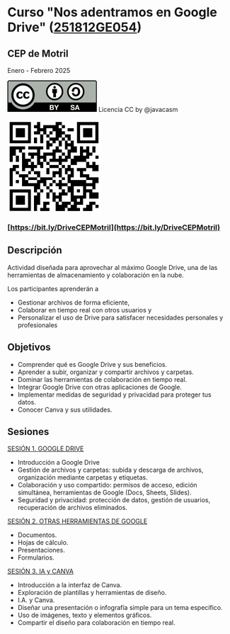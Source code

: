 # Curso **"Nos adentramos en Google Drive"** ([251812GE054](https://www.juntadeandalucia.es/educacion/secretariavirtual/consultaCEP/actividad/251812GE054/))

## CEP de Motril 

Enero - Febrero 2025

![](./images/Licencia_CC_peque.png) Licencia CC by @javacasm

![](./images/qt_curso_drive_motril.png)
### [https://bit.ly/DriveCEPMotril](https://bit.ly/DriveCEPMotril)
## Descripción

Actividad  diseñada para aprovechar al máximo Google Drive, una de las herramientas de almacenamiento y colaboración en la nube. 

Los participantes aprenderán a 
* Gestionar archivos de forma eficiente, 
* Colaborar en tiempo real con otros usuarios y 
* Personalizar el uso de Drive para satisfacer necesidades personales y profesionales

## Objetivos

- Comprender qué es Google Drive y sus beneficios.
- Aprender a subir, organizar y compartir archivos y carpetas.
- Dominar las herramientas de colaboración en tiempo real.
- Integrar Google Drive con otras aplicaciones de Google.    
- Implementar medidas de seguridad y privacidad para proteger tus datos.
- Conocer Canva y sus utilidades.

## Sesiones

[SESIÓN 1. GOOGLE DRIVE](Drive%20-%20Motril/GoogleDrive25/Sesión%201.md)

- Introducción a Google Drive
- Gestión de archivos y carpetas: subida y descarga de archivos, organización mediante carpetas y etiquetas.
- Colaboración y uso compartido: permisos de acceso, edición simultánea, herramientas de Google (Docs, Sheets, Slides).
- Seguridad y privacidad: protección de datos, gestión de usuarios, recuperación de archivos eliminados.

[SESIÓN 2. OTRAS HERRAMIENTAS DE GOOGLE](./Sesión%202.md)

- Documentos.
- Hojas de cálculo.
- Presentaciones.
- Formularios.
  
[SESIÓN 3. IA y CANVA](./Sesión%203.md)

- Introducción a la interfaz de Canva.
- Exploración de plantillas y herramientas de diseño.
- I.A. y Canva.
- Diseñar una presentación o infografía simple para un tema específico.
- Uso de imágenes, texto y elementos gráficos.
- Compartir el diseño para colaboración en tiempo real.
